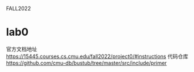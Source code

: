 FALL2022
# lab0
官方文档地址
https://15445.courses.cs.cmu.edu/fall2022/project0/#instructions
代码仓库
https://github.com/cmu-db/bustub/tree/master/src/include/primer

